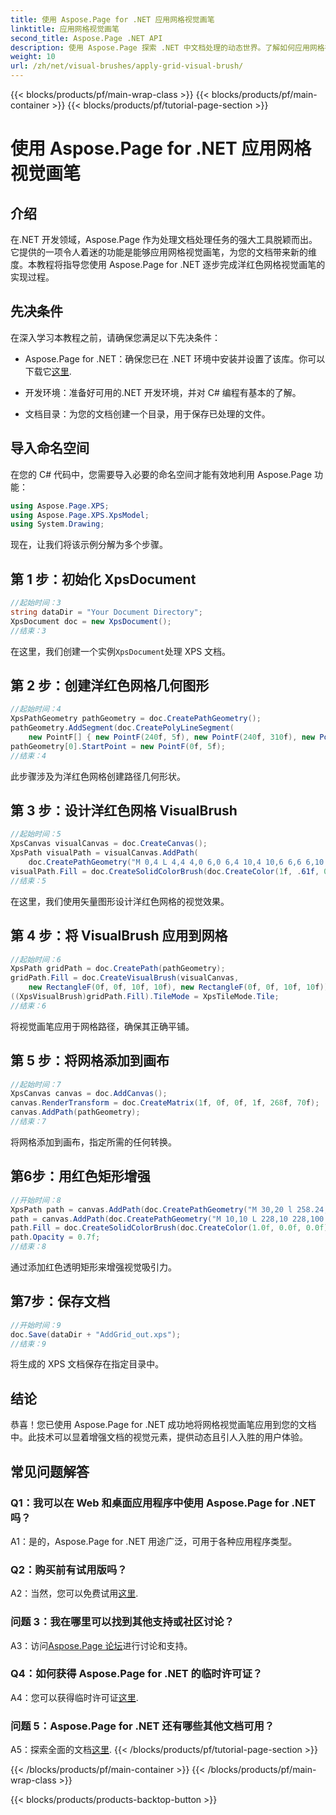 ```yaml
---
title: 使用 Aspose.Page for .NET 应用网格视觉画笔
linktitle: 应用网格视觉画笔
second_title: Aspose.Page .NET API
description: 使用 Aspose.Page 探索 .NET 中文档处理的动态世界。了解如何应用网格视觉画笔来制作视觉上令人惊叹的文档。
weight: 10
url: /zh/net/visual-brushes/apply-grid-visual-brush/
---
```


{{< blocks/products/pf/main-wrap-class >}}
{{< blocks/products/pf/main-container >}}
{{< blocks/products/pf/tutorial-page-section >}}

# 使用 Aspose.Page for .NET 应用网格视觉画笔

## 介绍

在.NET 开发领域，Aspose.Page 作为处理文档处理任务的强大工具脱颖而出。它提供的一项令人着迷的功能是能够应用网格视觉画笔，为您的文档带来新的维度。本教程将指导您使用 Aspose.Page for .NET 逐步完成洋红色网格视觉画笔的实现过程。

## 先决条件

在深入学习本教程之前，请确保您满足以下先决条件：

-  Aspose.Page for .NET：确保您已在 .NET 环境中安装并设置了该库。你可以下载它[这里](https://releases.aspose.com/page/net/).

- 开发环境：准备好可用的.NET 开发环境，并对 C# 编程有基本的了解。

- 文档目录：为您的文档创建一个目录，用于保存已处理的文件。

## 导入命名空间

在您的 C# 代码中，您需要导入必要的命名空间才能有效地利用 Aspose.Page 功能：

```csharp
using Aspose.Page.XPS;
using Aspose.Page.XPS.XpsModel;
using System.Drawing;
```

现在，让我们将该示例分解为多个步骤。

## 第 1 步：初始化 XpsDocument

```csharp
//起始时间：3
string dataDir = "Your Document Directory";
XpsDocument doc = new XpsDocument();
//结束：3
```

在这里，我们创建一个实例`XpsDocument`处理 XPS 文档。

## 第 2 步：创建洋红色网格几何图形

```csharp
//起始时间：4
XpsPathGeometry pathGeometry = doc.CreatePathGeometry();
pathGeometry.AddSegment(doc.CreatePolyLineSegment(
    new PointF[] { new PointF(240f, 5f), new PointF(240f, 310f), new PointF(0f, 310f) }));
pathGeometry[0].StartPoint = new PointF(0f, 5f);
//结束：4
```

此步骤涉及为洋红色网格创建路径几何形状。

## 第 3 步：设计洋红色网格 VisualBrush

```csharp
//起始时间：5
XpsCanvas visualCanvas = doc.CreateCanvas();
XpsPath visualPath = visualCanvas.AddPath(
    doc.CreatePathGeometry("M 0,4 L 4,4 4,0 6,0 6,4 10,4 10,6 6,6 6,10 4,10 4,6 0,6 Z"));
visualPath.Fill = doc.CreateSolidColorBrush(doc.CreateColor(1f, .61f, 0.1f, 0.61f));
//结束：5
```

在这里，我们使用矢量图形设计洋红色网格的视觉效果。

## 第 4 步：将 VisualBrush 应用到网格

```csharp
//起始时间：6
XpsPath gridPath = doc.CreatePath(pathGeometry);
gridPath.Fill = doc.CreateVisualBrush(visualCanvas,
    new RectangleF(0f, 0f, 10f, 10f), new RectangleF(0f, 0f, 10f, 10f));
((XpsVisualBrush)gridPath.Fill).TileMode = XpsTileMode.Tile;
//结束：6
```

将视觉画笔应用于网格路径，确保其正确平铺。

## 第 5 步：将网格添加到画布

```csharp
//起始时间：7
XpsCanvas canvas = doc.AddCanvas();
canvas.RenderTransform = doc.CreateMatrix(1f, 0f, 0f, 1f, 268f, 70f);
canvas.AddPath(pathGeometry);
//结束：7
```

将网格添加到画布，指定所需的任何转换。

## 第6步：用红色矩形增强

```csharp
//开始时间：8
XpsPath path = canvas.AddPath(doc.CreatePathGeometry("M 30,20 l 258.24,0 0,56.64 -258.24,0 Z"));
path = canvas.AddPath(doc.CreatePathGeometry("M 10,10 L 228,10 228,100 10,100"));
path.Fill = doc.CreateSolidColorBrush(doc.CreateColor(1.0f, 0.0f, 0.0f));
path.Opacity = 0.7f;
//结束：8
```

通过添加红色透明矩形来增强视觉吸引力。

## 第7步：保存文档

```csharp
//开始时间：9
doc.Save(dataDir + "AddGrid_out.xps");
//结束：9
```

将生成的 XPS 文档保存在指定目录中。

## 结论

恭喜！您已使用 Aspose.Page for .NET 成功地将网格视觉画笔应用到您的文档中。此技术可以显着增强文档的视觉元素，提供动态且引人入胜的用户体验。

## 常见问题解答

### Q1：我可以在 Web 和桌面应用程序中使用 Aspose.Page for .NET 吗？

A1：是的，Aspose.Page for .NET 用途广泛，可用于各种应用程序类型。

### Q2：购买前有试用版吗？

 A2：当然，您可以免费试用[这里](https://releases.aspose.com/).

### 问题 3：我在哪里可以找到其他支持或社区讨论？

 A3：访问[Aspose.Page 论坛](https://forum.aspose.com/c/page/39)进行讨论和支持。

### Q4：如何获得 Aspose.Page for .NET 的临时许可证？

 A4：您可以获得临时许可证[这里](https://purchase.aspose.com/temporary-license/).

### 问题 5：Aspose.Page for .NET 还有哪些其他文档可用？

 A5：探索全面的文档[这里](https://reference.aspose.com/page/net/).
{{< /blocks/products/pf/tutorial-page-section >}}

{{< /blocks/products/pf/main-container >}}
{{< /blocks/products/pf/main-wrap-class >}}

{{< blocks/products/products-backtop-button >}}

